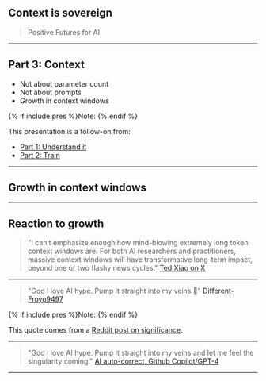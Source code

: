 
## Context is sovereign

> Positive Futures for AI


---

## Part 3: Context
+ Not about parameter count
+ Not about prompts
+ Growth in context windows

{% if include.pres %}Note: {% endif %}

This presentation is a follow-on from:
* [Part 1: Understand it](/tech/2023/positive-futures-ai-part1-understand-it/)
* [Part 2: Train](/tech/2023/positive-futures-ai-part2-train/)

---

## Growth in context windows

---

## Reaction to growth

> "I can’t emphasize enough how mind-blowing extremely long token context windows are. For both AI researchers and practitioners, massive context windows will have transformative long-term impact, beyond one or two flashy news cycles."
[Ted Xiao on X](https://x.com/xiao_ted/status/1761865996716114412)

---

> "God I love AI hype.  Pump it straight into my veins 🤤"
[Different-Froyo9497](https://www.reddit.com/r/singularity/comments/1b05zpe/i_cant_emphasize_enough_how_mindblowing_extremely/)

{% if include.pres %}Note: {% endif %}

This quote comes from a [Reddit post on significance](https://www.reddit.com/r/singularity/comments/1b05zpe/i_cant_emphasize_enough_how_mindblowing_extremely/).

---

> "God I love AI hype.  Pump it straight into my veins and let me feel the singularity coming."
[AI auto-correct, Github Copilot/GPT-4](https://docs.github.com/en/copilot/about-github-copilot/what-is-github-copilot)

---
